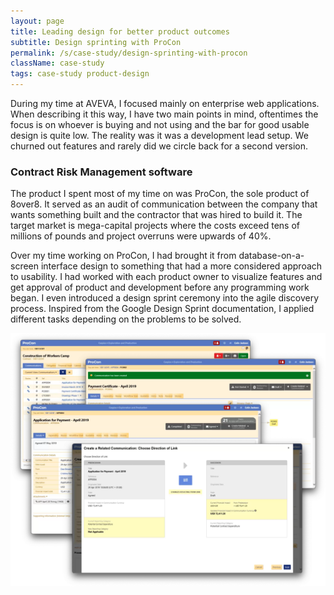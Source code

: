 ```yaml
---
layout: page
title: Leading design for better product outcomes
subtitle: Design sprinting with ProCon
permalink: /s/case-study/design-sprinting-with-procon
className: case-study
tags: case-study product-design
---
```


During my time at AVEVA, I focused mainly on enterprise web applications. When describing it this way, I have two main points in mind, oftentimes the focus is on whoever is buying and not using and the bar for good usable design is quite low. The reality was it was a development lead setup. We churned out features and rarely did we circle back for a second version.

### Contract Risk Management software
The product I spent most of my time on was ProCon, the sole product of 8over8. It served as an audit of communication between the company that wants something built and the contractor that was hired to build it. The target market is mega-capital projects where the costs exceed tens of millions of pounds and project overruns were upwards of 40%.
 
Over my time working on ProCon, I had brought it from database-on-a-screen interface design to something that had a more considered approach to usability. I had worked with each product owner to visualize features and get approval of product and development before any programming work began. I even introduced a design sprint ceremony into the agile discovery process. Inspired from the Google Design Sprint documentation, I applied different tasks depending on the problems to be solved.

![ProCon screenshot cluster](/assets/case-study/procon-screenshot-cluster.png)